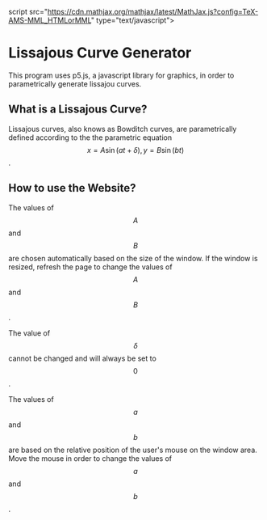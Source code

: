 script
  src="https://cdn.mathjax.org/mathjax/latest/MathJax.js?config=TeX-AMS-MML_HTMLorMML"
  type="text/javascript">
</script>

# Lissajous Curve Generator
This program uses p5.js, a javascript library for graphics, in order to parametrically generate lissajou curves.

## What is a Lissajous Curve?
Lissajous curves, also knows as Bowditch curves, are parametrically defined according to the the parametric equation $$x = A \sin(at + \delta), y = B \sin(bt)$$.

## How to use the Website?
The values of $$A$$ and $$B$$ are chosen automatically based on the size of the window. If the window is resized, refresh the page to change the values of $$A$$ and $$B$$.

The value of $$\delta$$ cannot be changed and will always be set to $$0$$.

The values of $$a$$ and $$b$$ are based on the relative position of the user's mouse on the window area. Move the mouse in order to change the values of $$a$$ and $$b$$.

